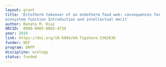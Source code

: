 ```yaml
---
layout: grant
title: 'Ectotherm takeover of an endotherm food web: consequences for 
ecosystem function Introduction and intellectual merit'
author: Renata M. Diaz
ORCID:  0000-0003-0803-4734 
year: 2016
link: https://doi.org/10.6084/m9.figshare.5362636
funder: NSF
program: GRFP
discipline: ecology
status: funded
---
```

